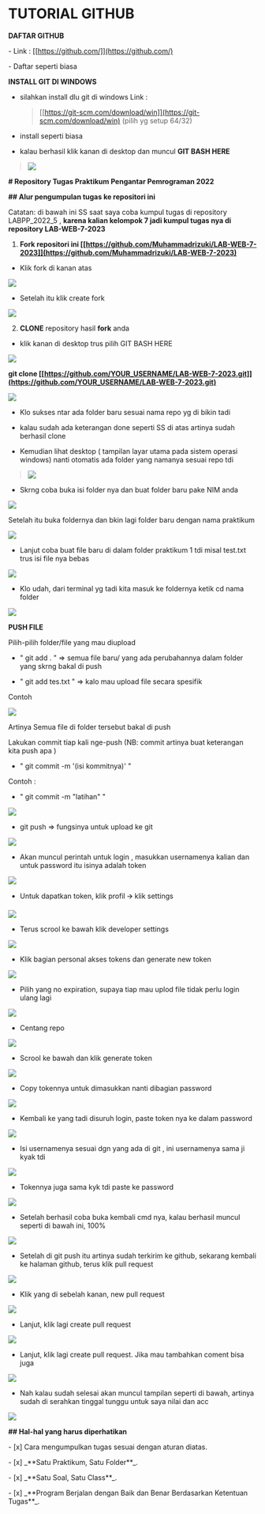 # TUTORIAL GITHUB

**DAFTAR GITHUB**

\- Link : [[https://github.com/]](https://github.com/)

\- Daftar seperti biasa

**INSTALL GIT DI WINDOWS**

-   silahkan install dlu git di windows Link :
    > [[https://git-scm.com/download/win]](https://git-scm.com/download/win)
    > (pilih yg setup 64/32)

-   install seperti biasa

-   kalau berhasil klik kanan di desktop dan muncul **GIT BASH HERE**

> ![](image/image11.png)

**\# Repository Tugas Praktikum Pengantar Pemrograman 2022**

**\## Alur pengumpulan tugas ke repositori ini**

Catatan: di bawah ini SS saat saya coba kumpul tugas di repository
LABPP_2022_5 , **karena kalian kelompok 7 jadi kumpul tugas nya di
repository LAB-WEB-7-2023**

1.  **Fork repositori ini [[https://github.com/Muhammadrizuki/LAB-WEB-7-2023]](https://github.com/Muhammadrizuki/LAB-WEB-7-2023)**

-   Klik fork di kanan atas

![](image/image3.png)

-   Setelah itu klik create fork

![](image/image10.png)

2.  **CLONE** repository hasil **fork** anda

-   klik kanan di desktop trus pilih GIT BASH HERE

![](image/image11.png)

**git clone [[https://github.com/YOUR_USERNAME/LAB-WEB-7-2023.git]](https://github.com/YOUR_USERNAME/LAB-WEB-7-2023.git)**

![](image/image6.png)

-   Klo sukses ntar ada folder baru sesuai nama repo yg di bikin tadi

-   kalau sudah ada keterangan done seperti SS di atas artinya sudah
    berhasil clone

-   Kemudian lihat desktop ( tampilan layar utama pada sistem operasi
    windows) nanti otomatis ada folder yang namanya sesuai repo tdi

> ![](image/image27.png)

-   Skrng coba buka isi folder nya dan buat folder baru pake NIM anda

![](image/image12.png)

Setelah itu buka foldernya dan bkin lagi folder baru dengan nama
praktikum

![](image/image2.png)

-   Lanjut coba buat file baru di dalam folder praktikum 1 tdi misal
    test.txt trus isi file nya bebas

![](image/image20.png)

-   Klo udah, dari terminal yg tadi kita masuk ke foldernya ketik cd
    nama folder

![](image/image14.png)

**PUSH FILE**

Pilih-pilih folder/file yang mau diupload

-   " git add . " =\> semua file baru/ yang ada perubahannya dalam
    folder yang skrng bakal di push

-   " git add tes.txt " =\> kalo mau upload file secara spesifik

Contoh

![](image/image17.png)

Artinya Semua file di folder tersebut bakal di push

Lakukan commit tiap kali nge-push (NB: commit artinya buat keterangan
kita push apa )

-   " git commit -m '(isi kommitnya)' "

Contoh :

-   " git commit -m "latihan" "

![](image/image16.png)

-   git push =\> fungsinya untuk upload ke git

![](image/image21.png)

-   Akan muncul perintah untuk login , masukkan usernamenya kalian dan
    untuk password itu isinya adalah token

![](image/image15.png)

-   Untuk dapatkan token, klik profil 🡪 klik settings

![](image/image19.png)

-   Terus scrool ke bawah klik developer settings

![](image/image26.png)

-   Klik bagian personal akses tokens dan generate new token

![](image/image29.png)

-   Pilih yang no expiration, supaya tiap mau uplod file tidak perlu
    login ulang lagi

![](image/image23.png)

-   Centang repo

![](image/image24.png)

-   Scrool ke bawah dan klik generate token

![](image/image25.png)

-   Copy tokennya untuk dimasukkan nanti dibagian password

![](image/image28.png)

-   Kembali ke yang tadi disuruh login, paste token nya ke dalam
    password

![](image/image18.png)

-   Isi usernamenya sesuai dgn yang ada di git , ini usernamenya sama ji
    kyak tdi

![](image/image13.png)

-   Tokennya juga sama kyk tdi paste ke password

![](image/image4.png)

-   Setelah berhasil coba buka kembali cmd nya, kalau berhasil muncul
    seperti di bawah ini, 100%

![](image/image1.png)

-   Setelah di git push itu artinya sudah terkirim ke github, sekarang
    kembali ke halaman github, terus klik pull request

![](image/image8.png)

-   Klik yang di sebelah kanan, new pull request

![](image/image5.png)

-   Lanjut, klik lagi create pull request

![](image/image9.png)

-   Lanjut, klik lagi create pull request. Jika mau tambahkan coment
    bisa juga

![](image/image7.png)

-   Nah kalau sudah selesai akan muncul tampilan seperti di bawah,
    artinya sudah di serahkan tinggal tunggu untuk saya nilai dan acc

![](image/image22.png)

**\## Hal-hal yang harus diperhatikan**

\- \[x\] Cara mengumpulkan tugas sesuai dengan aturan diatas.

\- \[x\] \_\*\*Satu Praktikum, Satu Folder\*\*\_.

\- \[x\] \_\*\*Satu Soal, Satu Class\*\*\_.

\- \[x\] \_\*\*Program Berjalan dengan Baik dan Benar Berdasarkan
Ketentuan Tugas\*\*\_.
